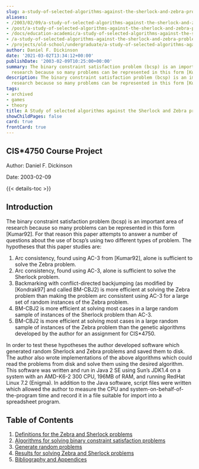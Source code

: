 ```yaml
---
slug: a-study-of-selected-algorithms-against-the-sherlock-and-zebra-problems
aliases:
- /2003/02/09/a-study-of-selected-algorithms-against-the-sherlock-and-zebra-problems/
- /post/a-study-of-selected-algorithms-against-the-sherlock-and-zebra-problems/
- /docs/education-academic/a-study-of-selected-algorithms-against-the-sherlock-and-zebra-problems/
- /a-study-of-selected-algorithms-against-the-sherlock-and-zebra-problems/
- /projects/old-school/undergraduate/a-study-of-selected-algorithms-against-the-sherlock-and-zebra-problems/
author: Daniel F. Dickinson
date: '2021-03-02T13:34:12+00:00'
publishDate: '2003-02-09T10:25:00+00:00'
summary: The binary constraint satisfaction problem (bcsp) is an important area of
  research because so many problems can be represented in this form [Kumar92].
description: The binary constraint satisfaction problem (bcsp) is an important area of
  research because so many problems can be represented in this form [Kumar92].
tags:
- archived
- games
- theory
title: A Study of selected algorithms against the Sherlock and Zebra problems
showChildPages: false
card: true
frontCard: true
---
```


## CIS*4750 Course Project

Author: Daniel F. Dickinson

Date: 2003-02-09

{{< details-toc >}}

## Introduction

The binary constraint satisfaction problem (bcsp) is an important area of research because so many problems can be represented in this form [Kumar92]. For that reason this paper attempts to answer a number of questions about the use of bcsp’s using two different types of problem. The hypotheses that this paper studies are:

1. Arc consistency, found using AC-3 from [Kumar92], alone is sufficient to solve the Zebra problem.
2. Arc consistency, found using AC-3, alone is sufficient to solve the Sherlock problem.
3. Backmarking with conflict-directed backjumping (as modified by [Kondrak97] and called BM-CBJ2) is more efficient at solving the Zebra problem than making the problem arc consistent using AC-3 for a large set of random instances of the Zebra problem.
4. BM-CBJ2 is more efficient at solving most cases in a large random sample of instances of the Sherlock problem than AC-3.
5. BM-CBJ2 is more efficient at solving most cases in a large random sample of instances of the Zebra problem than the genetic algorithms developed by the author for an assignment for CIS*4750.

In order to test these hypotheses the author developed software which
generated random Sherlock and Zebra problems and saved them to disk. The
author also wrote implementations of the above algorithms which could
read the problems from disk and solve them using the desired algorithm.
This software was written and run in Java 2 SE using Sun’s JDK1.4 on a
system with an AMD-K6-2 300 CPU, 196MB of RAM, and running RedHat Linux
7.2 (Enigma). In addition to the Java software, script files were
written which allowed the author to measure the CPU and
system-on-behalf-of-the-program time and record it in a file suitable
for import into a spreadsheet program.

## Table of Contents

1. [Definitions for the Zebra and Sherlock problems](definitions-for-zebra-and-sherlock.md)
2. [Algorithms for solving binary constraint satisfaction problems](algorithms-for-solving-bcsp.md)
3. [Generate random problems](generate-random-problems.md)
4. [Results for solving Zebra and Sherlock problems](results-for-solving-zebra-and-sherlock.md)
5. [Bibliography and Appendices](bibliography-and-appendices)
